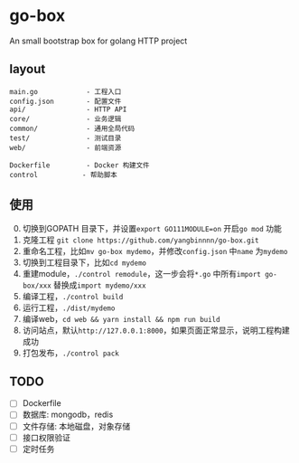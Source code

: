 # go-box
An small bootstrap box for golang HTTP project

## layout
```
main.go            - 工程入口
config.json        - 配置文件
api/               - HTTP API
core/              - 业务逻辑
common/            - 通用全局代码
test/              - 测试目录
web/               - 前端资源

Dockerfile         - Docker 构建文件
control           - 帮助脚本
```

## 使用
0. 切换到GOPATH 目录下，并设置`export GO111MODULE=on` 开启`go mod` 功能
1. 克隆工程 `git clone https://github.com/yangbinnnn/go-box.git`
2. 重命名工程，比如`mv go-box mydemo`，并修改`config.json` 中`name` 为`mydemo`
3. 切换到工程目录下，比如`cd mydemo`
4. 重建module，`./control remodule`，这一步会将`*.go` 中所有`import go-box/xxx` 替换成`import mydemo/xxx`
5. 编译工程，`./control build`
6. 运行工程，`./dist/mydemo`
7. 编译web，`cd web && yarn install && npm run build`
7. 访问站点，默认`http://127.0.0.1:8000`，如果页面正常显示，说明工程构建成功
8. 打包发布，`./control pack`

## TODO
- [ ] Dockerfile
- [ ] 数据库: mongodb，redis
- [ ] 文件存储: 本地磁盘，对象存储
- [ ] 接口权限验证
- [ ] 定时任务
